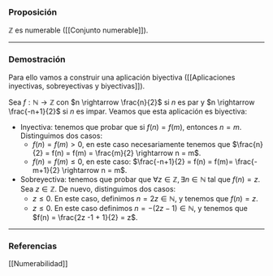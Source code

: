 ### Proposición

$\mathbb Z$ es numerable ([[Conjunto numerable]]).

---
### Demostración

Para ello vamos a construir una aplicación biyectiva ([[Aplicaciones inyectivas, sobreyectivas y biyectivas]]).

Sea $f: \mathbb N \rightarrow \mathbb Z$ con $n \rightarrow \frac{n}{2}$ si $n$ es par y $n \rightarrow \frac{-n+1}{2}$ si $n$ es impar. Veamos que esta aplicación es biyectiva:
- Inyectiva: tenemos que probar que si $f(n) = f(m)$, entonces $n=m$. Distinguimos dos casos:
	- $f(n) = f(m) > 0$, en este caso necesariamente tenemos que $\frac{n}{2} = f(n) = f(m) = \frac{m}{2} \rightarrow n = m$.
	- $f(n) = f(m) \le 0$, en este caso: $\frac{-n+1}{2} = f(n) = f(m)= \frac{-m+1}{2} \rightarrow n = m$.
- Sobreyectiva: tenemos que probar que $\forall z \in \mathbb Z, \exists n \in \mathbb N$ tal que $f(n) = z$. Sea $z \in \mathbb Z$. De nuevo, distinguimos dos casos:
	- $z \le 0$. En este caso, definimos $n = 2z \in \mathbb N$, y tenemos que $f(n) = z$.
	- $z \le 0$. En este caso definimos $n = -(2z - 1) \in \mathbb N$, y tenemos que $f(n) = \frac{2z -1 + 1}{2} = z$.

---
### Referencias

[[Numerabilidad]]